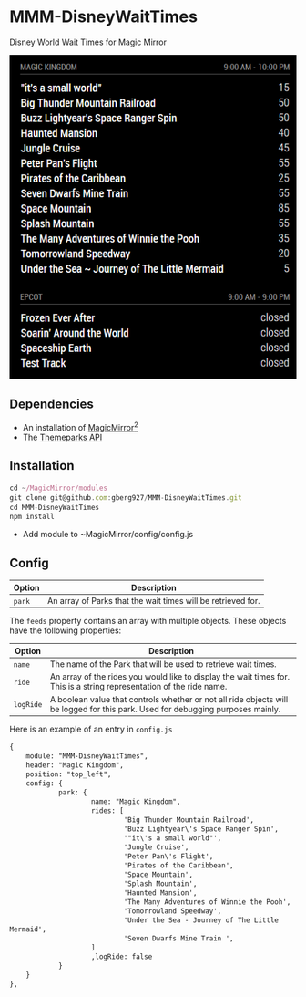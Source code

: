 # MMM-DisneyWaitTimes
Disney World Wait Times for Magic Mirror

![alt text](https://github.com/gberg927/MMM-DisneyWaitTimes/blob/master/wait-times-demo.png)

## Dependencies
  * An installation of [MagicMirror<sup>2</sup>](https://github.com/MichMich/MagicMirror)
  * The [Themeparks API](https://github.com/cubehouse/themeparks)
  
## Installation
```javascript
cd ~/MagicMirror/modules
git clone git@github.com:gberg927/MMM-DisneyWaitTimes.git
cd MMM-DisneyWaitTimes
npm install
```
  *  Add module to ~MagicMirror/config/config.js
 
## Config
| **Option** | **Description** |
| --- | --- |
| `park`     | An array of Parks that the wait times will be retrieved for.


The `feeds` property contains an array with multiple objects. These objects have the following properties:

| Option     | Description
| ---------- | -----------
| `name`     | The name of the Park that will be used to retrieve wait times.
| `ride`     | An array of the rides you would like to display the wait times for. This is a string representation of the ride name.
| `logRide`  | A boolean value that controls whether or not all ride objects will be logged for this park. Used for debugging purposes mainly.

Here is an example of an entry in `config.js`
```
{
    module: "MMM-DisneyWaitTimes",
    header: "Magic Kingdom",
    position: "top_left",
    config: {
            park: {
                    name: "Magic Kingdom",
                    rides: [
                            'Big Thunder Mountain Railroad',
                            'Buzz Lightyear\'s Space Ranger Spin',
                            '"it\'s a small world"',
                            'Jungle Cruise',
                            'Peter Pan\'s Flight',
                            'Pirates of the Caribbean',
                            'Space Mountain',
                            'Splash Mountain',
                            'Haunted Mansion',
                            'The Many Adventures of Winnie the Pooh',
                            'Tomorrowland Speedway',
                            'Under the Sea - Journey of The Little Mermaid',
                            'Seven Dwarfs Mine Train ',
                    ]
                    ,logRide: false
            }
    }
},
```
